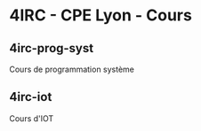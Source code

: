 # 4IRC - CPE Lyon - Cours

## 4irc-prog-syst

Cours de programmation système

## 4irc-iot

Cours d'IOT

